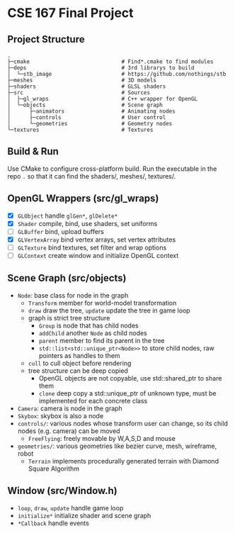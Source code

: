 # CSE 167 Final Project

## Project Structure
```
.
├─cmake                             # Find*.cmake to find modules
├─deps                              # 3rd librarys to build
│  └─stb_image                      # https://github.com/nothings/stb
├─meshes                            # 3D models
├─shaders                           # GLSL shaders
├─src                               # Sources
│  ├─gl_wraps                       # C++ wrapper for OpenGL
│  └─objects                        # Scene graph
│      ├─animators                  # Animating nodes
│      ├─controls                   # User control
│      └─geometries                 # Geometry nodes
└─textures                          # Textures
```

## Build & Run
Use CMake to configure cross-platform build.
Run the executable in the repo `.` so that it can find the shaders/, meshes/, textures/.

## OpenGL Wrappers (src/gl_wraps)
- [x] `GLObject` handle `glGen*`, `glDelete*`
- [x] `Shader` compile, bind, use shaders, set uniforms
- [ ] `GLBuffer` bind, upload buffers
- [x] `GLVertexArray` bind vertex arrays, set vertex attributes
- [ ] `GLTexture` bind textures, set filter and wrap options
- [ ] `GLContext` create window and initialize OpenGL context

## Scene Graph (src/objects)
- `Node`: base class for node in the graph
    - `Transform` member for world-model transformation
    - `draw` draw the tree, `update` update the tree in game loop
    - graph is strict tree structure
        - `Group` is node that has child nodes
        - `addChild` another `Node` as child nodes
        - `parent` member to find its parent in the tree
        - `std::list<std::unique_ptr<Node>>` to store child nodes, raw pointers as handles to them
    - `cull` to cull object before rendering
    - tree structure can be deep copied
        - OpenGL objects are not copyable, use std::shared_ptr to share them
        - `clone` deep copy a std::unique_ptr of unknown type, must be implemented for each concrete class
- `Camera`: camera is node in the graph
- `Skybox`: skybox is also a node
- `controls/`: various nodes whose transform user can change, so its child nodes (e.g. camera) can be moved
    - `FreeFlying`: freely movable by W,A,S,D and mouse
- `geometries/`: various geometries like bezier curve, mesh, wireframe, robot
    - `Terrain` implements procedurally generated terrain with Diamond Square Algorithm

## Window (src/Window.h)
- `loop`, `draw`, `update` handle game loop
- `initialize*` initialize shader and scene graph
- `*Callback` handle events